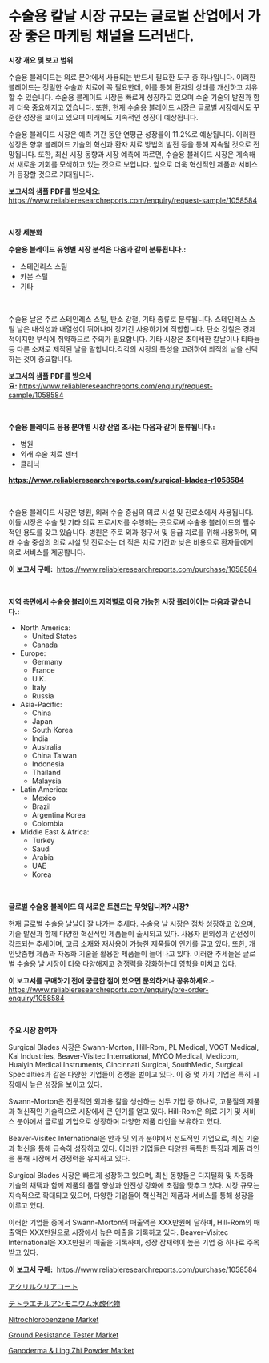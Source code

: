 <p><h1>수술용 칼날 시장 규모는 글로벌 산업에서 가장 좋은 마케팅 채널을 드러낸다.</h1></p><p><strong>시장 개요 및 보고 범위</strong></p>
<p><p>수술용 블레이드는 의료 분야에서 사용되는 반드시 필요한 도구 중 하나입니다. 이러한 블레이드는 정밀한 수술과 치료에 꼭 필요한데, 이를 통해 환자의 상태를 개선하고 치유할 수 있습니다. 수술용 블레이드 시장은 빠르게 성장하고 있으며 수술 기술의 발전과 함께 더욱 중요해지고 있습니다. 또한, 현재 수술용 블레이드 시장은 글로벌 시장에서도 꾸준한 성장을 보이고 있으며 미래에도 지속적인 성장이 예상됩니다.</p><p>수술용 블레이드 시장은 예측 기간 동안 연평균 성장률이 11.2%로 예상됩니다. 이러한 성장은 향후 블레이드 기술의 혁신과 환자 치료 방법의 발전 등을 통해 지속될 것으로 전망됩니다. 또한, 최신 시장 동향과 시장 예측에 따르면, 수술용 블레이드 시장은 계속해서 새로운 기회를 모색하고 있는 것으로 보입니다. 앞으로 더욱 혁신적인 제품과 서비스가 등장할 것으로 기대됩니다.</p></p>
<p><strong>보고서의 샘플 PDF를 받으세요:</strong> <a href="https://www.reliableresearchreports.com/enquiry/request-sample/1058584">https://www.reliableresearchreports.com/enquiry/request-sample/1058584</a></p>
<p>&nbsp;</p>
<p><strong>시장 세분화</strong></p>
<p><strong>수술용 블레이드 유형별 시장 분석은 다음과 같이 분류됩니다.:</strong></p>
<p><ul><li>스테인리스 스틸</li><li>카본 스틸</li><li>기타</li></ul></p>
<p>&nbsp;</p>
<p><p>수술용 날은 주로 스테인레스 스틸, 탄소 강철, 기타 종류로 분류됩니다. 스테인레스 스틸 날은 내식성과 내열성이 뛰어나며 장기간 사용하기에 적합합니다. 탄소 강철은 경제적이지만 부식에 취약하므로 주의가 필요합니다. 기타 시장은 초미세한 칼날이나 티타늄 등 다른 소재로 제작된 날을 말합니다.각각의 시장의 특성을 고려하여 최적의 날을 선택하는 것이 중요합니다.</p></p>
<p><strong>보고서의 샘플 PDF를 받으세요:</strong>&nbsp;<a href="https://www.reliableresearchreports.com/enquiry/request-sample/1058584">https://www.reliableresearchreports.com/enquiry/request-sample/1058584</a></p>
<p>&nbsp;</p>
<p><strong> 수술용 블레이드 응용 분야별 시장 산업 조사는 다음과 같이 분류됩니다.:</strong></p>
<p><ul><li>병원</li><li>외래 수술 치료 센터</li><li>클리닉</li></ul></p>
<p><strong><a href="https://www.reliableresearchreports.com/surgical-blades-r1058584">https://www.reliableresearchreports.com/surgical-blades-r1058584</a></strong></p>
<p>&nbsp;</p>
<p><p>수술용 블레이드 시장은 병원, 외래 수술 중심의 의료 시설 및 진료소에서 사용됩니다. 이들 시장은 수술 및 기타 의료 프로시저를 수행하는 곳으로써 수술용 블레이드의 필수적인 용도를 갖고 있습니다. 병원은 주로 외과 청구서 및 응급 치료를 위해 사용하며, 외래 수술 중심의 의료 시설 및 진료소는 더 적은 치료 기간과 낮은 비용으로 환자들에게 의료 서비스를 제공합니다.</p></p>
<p><strong>이 보고서 구매:</strong>&nbsp; <a href="https://www.reliableresearchreports.com/purchase/1058584">https://www.reliableresearchreports.com/purchase/1058584</a></p>
<p>&nbsp;</p>
<p><strong>지역 측면에서 수술용 블레이드 지역별로 이용 가능한 시장 플레이어는 다음과 같습니다.:</strong></p>
<p><ul>
    <li>
        North America:
        <ul>
            <li>United States</li>
            <li>Canada</li>
        </ul>
    </li>
    <li>
        Europe:
        <ul>
            <li>Germany</li>
            <li>France</li>
            <li>U.K.</li>
            <li>Italy</li>
            <li>Russia</li>
        </ul>
    </li>
    <li>
        Asia-Pacific:
        <ul>
            <li>China</li>
            <li>Japan</li>
            <li>South Korea</li>
            <li>India</li>
            <li>Australia</li>
            <li>China Taiwan</li>
            <li>Indonesia</li>
            <li>Thailand</li>
            <li>Malaysia</li>
        </ul>
    </li>
    <li>
        Latin America:
        <ul>
            <li>Mexico</li>
            <li>Brazil</li>
            <li>Argentina Korea</li>
            <li>Colombia</li>
        </ul>
    </li>
    <li>
        Middle East & Africa:
        <ul>
            <li>Turkey</li>
            <li>Saudi</li>
            <li>Arabia</li>
            <li>UAE</li>
            <li>Korea</li>
        </ul>
    </li>
    </ul></p>
<p>&nbsp;</p>
<p><strong>글로벌 수술용 블레이드 의 새로운 트렌드는 무엇입니까? 시장?</strong></p>
<p><p>현재 글로벌 수술용 날날이 잘 나가는 추세다. 수술용 날 시장은 점차 성장하고 있으며, 기술 발전과 함께 다양한 혁신적인 제품들이 출시되고 있다. 사용자 편의성과 안전성이 강조되는 추세이며, 고급 소재와 재사용이 가능한 제품들이 인기를 끌고 있다. 또한, 개인맞춤형 제품과 자동화 기술을 활용한 제품들이 늘어나고 있다. 이러한 추세들은 글로벌 수술용 날 시장이 더욱 다양해지고 경쟁력을 강화하는데 영향을 미치고 있다.</p></p>
<p><strong>이 보고서를 구매하기 전에 궁금한 점이 있으면 문의하거나 공유하세요.</strong>- <a href="https://www.reliableresearchreports.com/enquiry/pre-order-enquiry/1058584">https://www.reliableresearchreports.com/enquiry/pre-order-enquiry/1058584</a></p>
<p>&nbsp;</p>
<p><strong>주요 시장 참여자</strong></p>
<p><p>Surgical Blades 시장은 Swann-Morton, Hill-Rom, PL Medical, VOGT Medical, Kai Industries, Beaver-Visitec International, MYCO Medical, Medicom, Huaiyin Medical Instruments, Cincinnati Surgical, SouthMedic, Surgical Specialties과 같은 다양한 기업들이 경쟁을 벌이고 있다. 이 중 몇 가지 기업은 특히 시장에서 높은 성장을 보이고 있다.</p><p>Swann-Morton은 전문적인 외과용 칼을 생산하는 선두 기업 중 하나로, 고품질의 제품과 혁신적인 기술력으로 시장에서 큰 인기를 얻고 있다. Hill-Rom은 의료 기기 및 서비스 분야에서 글로벌 기업으로 성장하며 다양한 제품 라인을 보유하고 있다.</p><p>Beaver-Visitec International은 안과 및 외과 분야에서 선도적인 기업으로, 최신 기술과 혁신을 통해 급속히 성장하고 있다. 이러한 기업들은 다양한 독특한 특징과 제품 라인을 통해 시장에서 경쟁력을 유지하고 있다.</p><p>Surgical Blades 시장은 빠르게 성장하고 있으며, 최신 동향들은 디지털화 및 자동화 기술의 채택과 함께 제품의 품질 향상과 안전성 강화에 초점을 맞추고 있다. 시장 규모는 지속적으로 확대되고 있으며, 다양한 기업들이 혁신적인 제품과 서비스를 통해 성장을 이루고 있다.</p><p>이러한 기업들 중에서 Swann-Morton의 매출액은 XXX만원에 달하며, Hill-Rom의 매출액은 XXX만원으로 시장에서 높은 매출을 기록하고 있다. Beaver-Visitec International은 XXX만원의 매출을 기록하며, 성장 잠재력이 높은 기업 중 하나로 주목받고 있다.</p></p>
<p><strong>이 보고서 구매:</strong>&nbsp;&nbsp;<a href="https://www.reliableresearchreports.com/purchase/1058584">https://www.reliableresearchreports.com/purchase/1058584</a></p>
<p><p><a href="https://medium.com/@kamdeall7845/%E3%82%A2%E3%82%AF%E3%83%AA%E3%83%AB%E3%82%AF%E3%83%AA%E3%82%A2%E3%82%B3%E3%83%BC%E3%83%88%E5%B8%82%E5%A0%B4%E8%AA%BF%E6%9F%BB%E3%83%AC%E3%83%9D%E3%83%BC%E3%83%88-%E3%81%9D%E3%81%AE%E6%AD%B4%E5%8F%B2%E3%81%A82024%E5%B9%B4%E3%81%8B%E3%82%892031%E5%B9%B4%E3%81%BE%E3%81%A7%E3%81%AE%E4%BA%88%E6%B8%AC-3c8244fa7d03">アクリルクリアコート</a></p><p><a href="https://github.com/ihabdkwlxs948/Market-Research-Report-List-1/blob/main/288943919670.md">テトラエチルアンモニウム水酸化物</a></p><p><a href="https://issuu.com/reportprime-2/docs/nitrochlorobenzene-market-size-2030.pptx">Nitrochlorobenzene Market</a></p><p><a href="https://view.publitas.com/reportprime-1/ground-resistance-tester-market-with-the-goal-of-estimating-the-market-size-and-future-growth-potential-of-various-market-segments-based-on-component-applications-end-user-and-region/">Ground Resistance Tester Market</a></p><p><a href="https://github.com/Paul14Anderson63/Market-Research-Report-List-3/blob/main/ganoderma-ling-zhi-powder-market.md">Ganoderma & Ling Zhi Powder Market</a></p></p>